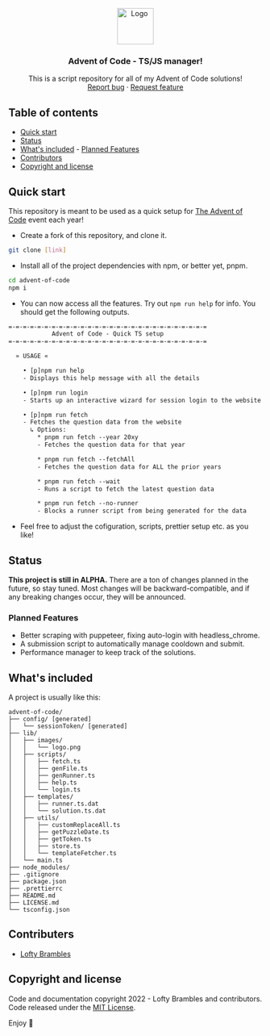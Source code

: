 <p align="center">
  <a href="https://github.com/Lofty-Brambles/advent-of-code">
    <img src="https://github.com/Lofty-Brambles/advent-of-code/blob/main/lib/images/logo.png" alt="Logo" width=72 height=72>
  </a>

  <h3 align="center">Advent of Code - TS/JS manager!</h3>

  <p align="center">
    This is a script repository for all of my Advent of Code solutions!
    <br>
    <a href="https://github.com/Lofty-Brambles/advent-of-code/issues/new">Report bug</a>
    ·
    <a href="https://github.com/Lofty-Brambles/advent-of-code/compare">Request feature</a>
  </p>
</p>

## Table of contents

-   [Quick start](#quick-start)
-   [Status](#status)
-   [What's included](#whats-included) - [Planned Features](#planned-features)
-	[Contributors](#contributers)
-   [Copyright and license](#copyright-and-license)

## Quick start

This repository is meant to be used as a quick setup for [The Advent of Code](https://adventofcode.com/) event each year!

-   Create a fork of this repository, and clone it.

```bash
git clone [link]
```

-   Install all of the project dependencies with npm, or better yet, pnpm.

```bash
cd advent-of-code
npm i
```

-   You can now access all the features. Try out `npm run help` for info. You should get the following outputs.

```txt
=-=-=-=-=-=-=-=-=-=-=-=-=-=-=-=-=-=-=-=-=-=-=-=-=-=-=-=
            Advent of Code - Quick TS setup
=-=-=-=-=-=-=-=-=-=-=-=-=-=-=-=-=-=-=-=-=-=-=-=-=-=-=-=

  » USAGE «

    • [p]npm run help
    - Displays this help message with all the details

    • [p]npm run login
    - Starts up an interactive wizard for session login to the website

    • [p]npm run fetch
    - Fetches the question data from the website
      ↳ Options:
        * pnpm run fetch --year 20xy
        - Fetches the question data for that year

        * pnpm run fetch --fetchAll
        - Fetches the question data for ALL the prior years

        * pnpm run fetch --wait
        - Runs a script to fetch the latest question data

        * pnpm run fetch --no-runner
        - Blocks a runner script from being generated for the data
```

-   Feel free to adjust the cofiguration, scripts, prettier setup etc. as you like!

## Status

**This project is still in ALPHA.**
There are a ton of changes planned in the future, so stay tuned. Most changes will be backward-compatible, and if any breaking changes occur, they will be announced.

### Planned Features

-   Better scraping with puppeteer, fixing auto-login with headless_chrome.
-   A submission script to automatically manage cooldown and submit.
-   Performance manager to keep track of the solutions.

## What's included

A project is usually like this:

```text
advent-of-code/
├── config/ [generated]
│   └── sessionToken/ [generated]
├── lib/
│   ├── images/
│   │   └── logo.png
│   ├── scripts/
│   │   ├── fetch.ts
│   │   ├── genFile.ts
│   │   ├── genRunner.ts
│   │   ├── help.ts
│   │   └── login.ts
│   ├── templates/
│   │   ├── runner.ts.dat
│   │   └── solution.ts.dat
│   ├── utils/
│   │   ├── customReplaceAll.ts
│   │   ├── getPuzzleDate.ts
│   │   ├── getToken.ts
│   │   ├── store.ts
│   │   └── templateFetcher.ts
│   └── main.ts
├── node_modules/
├── .gitignore
├── package.json
├── .prettierrc
├── README.md
├── LICENSE.md
└── tsconfig.json
```

## Contributers

-   [Lofty Brambles](https://github.com/Lofty-Brambles/)

## Copyright and license

Code and documentation copyright 2022 - Lofty Brambles and contributors.
Code released under the [MIT License](https://github.com/Lofty-Brambles/advent-of-code/blob/master/LICENSE).

Enjoy :metal:

